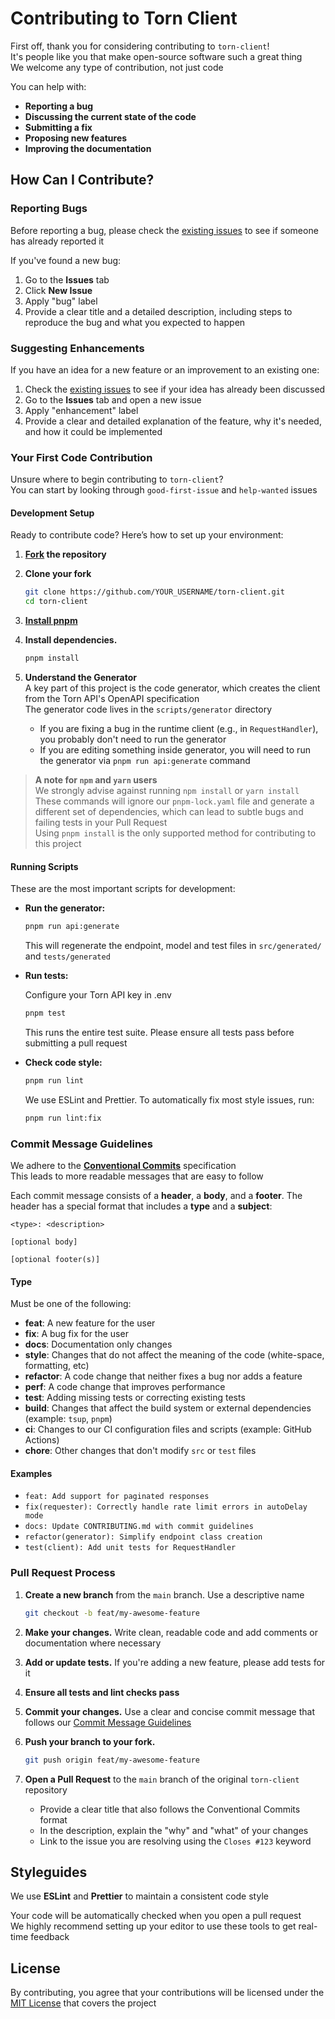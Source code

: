 # Contributing to Torn Client

First off, thank you for considering contributing to `torn-client`!  
It's people like you that make open-source software such a great thing  
We welcome any type of contribution, not just code

You can help with:

* **Reporting a bug**
* **Discussing the current state of the code**
* **Submitting a fix**
* **Proposing new features**
* **Improving the documentation**

## How Can I Contribute?

### Reporting Bugs

Before reporting a bug, please check the [existing issues](https://github.com/neon0404/torn-client/issues) to see if
someone has already reported it

If you've found a new bug:

1. Go to the **Issues** tab
2. Click **New Issue**
3. Apply "bug" label
4. Provide a clear title and a detailed description, including steps to reproduce the bug and what you expected to
   happen

### Suggesting Enhancements

If you have an idea for a new feature or an improvement to an existing one:

1. Check the [existing issues](https://github.com/neon0404/torn-client/issues) to see if your idea has already been
   discussed
2. Go to the **Issues** tab and open a new issue
3. Apply "enhancement" label
4. Provide a clear and detailed explanation of the feature, why it's needed, and how it could be implemented

### Your First Code Contribution

Unsure where to begin contributing to `torn-client`?  
You can start by looking through `good-first-issue` and `help-wanted` issues

#### Development Setup

Ready to contribute code? Here’s how to set up your environment:

1. **[Fork](https://github.com/neon0404/torn-client/fork) the repository**

2. **Clone your fork**
   ```bash
   git clone https://github.com/YOUR_USERNAME/torn-client.git
   cd torn-client
   ```

3. **[Install pnpm](https://pnpm.io/installation)**

4. **Install dependencies.**
   ```bash
   pnpm install
   ```

5. **Understand the Generator**  
   A key part of this project is the code generator, which creates the client from the Torn API's OpenAPI
   specification  
   The generator code lives in the `scripts/generator` directory
    * If you are fixing a bug in the runtime client (e.g., in `RequestHandler`), you probably don't need to run the
      generator
    * If you are editing something inside generator, you will need to run the generator via `pnpm run api:generate` command

> **A note for `npm` and `yarn` users**  
> We strongly advise against running `npm install` or `yarn install`  
> These commands will ignore our `pnpm-lock.yaml` file and generate a different set of dependencies, which can lead to
> subtle bugs and failing tests in your Pull Request  
> Using `pnpm install` is the only supported method for contributing to this project

#### Running Scripts

These are the most important scripts for development:

* **Run the generator:**
  ```bash
  pnpm run api:generate
  ```
  This will regenerate the endpoint, model and test files in `src/generated/` and `tests/generated`


* **Run tests:**

  Configure your Torn API key in .env

  ```bash
  pnpm test
  ```

  This runs the entire test suite. Please ensure all tests pass before submitting a pull request


* **Check code style:**
  ```bash
  pnpm run lint
  ```
  We use ESLint and Prettier. To automatically fix most style issues, run:
  ```bash
  pnpm run lint:fix
  ```

### Commit Message Guidelines

We adhere to the [**Conventional Commits**](https://www.conventionalcommits.org/en/v1.0.0/) specification  
This leads to
more readable messages that are easy to follow

Each commit message consists of a **header**, a **body**, and a **footer**. The header has a special format that
includes a **type** and a **subject**:

```
<type>: <description>

[optional body]

[optional footer(s)]
```

#### Type

Must be one of the following:

* **feat**: A new feature for the user
* **fix**: A bug fix for the user
* **docs**: Documentation only changes
* **style**: Changes that do not affect the meaning of the code (white-space, formatting, etc)
* **refactor**: A code change that neither fixes a bug nor adds a feature
* **perf**: A code change that improves performance
* **test**: Adding missing tests or correcting existing tests
* **build**: Changes that affect the build system or external dependencies (example: `tsup`, `pnpm`)
* **ci**: Changes to our CI configuration files and scripts (example: GitHub Actions)
* **chore**: Other changes that don't modify `src` or `test` files

#### Examples

* `feat: Add support for paginated responses`
* `fix(requester): Correctly handle rate limit errors in autoDelay mode`
* `docs: Update CONTRIBUTING.md with commit guidelines`
* `refactor(generator): Simplify endpoint class creation`
* `test(client): Add unit tests for RequestHandler`

### Pull Request Process

1. **Create a new branch** from the `main` branch. Use a descriptive name
   ```bash
   git checkout -b feat/my-awesome-feature
   ```

2. **Make your changes.** Write clean, readable code and add comments or documentation where necessary

3. **Add or update tests.** If you're adding a new feature, please add tests for it

4. **Ensure all tests and lint checks pass**

5. **Commit your changes.** Use a clear and concise commit message that follows
   our [Commit Message Guidelines](#commit-message-guidelines)

6. **Push your branch to your fork.**
   ```bash
   git push origin feat/my-awesome-feature
   ```

7. **Open a Pull Request** to the `main` branch of the original `torn-client` repository
    * Provide a clear title that also follows the Conventional Commits format
    * In the description, explain the "why" and "what" of your changes
    * Link to the issue you are resolving using the `Closes #123` keyword

## Styleguides

We use **ESLint** and **Prettier** to maintain a consistent code style

Your code will be automatically checked when you
open a pull request  
We highly recommend setting up your editor to use these tools to get real-time feedback

## License

By contributing, you agree that your contributions will be licensed under the [MIT License](LICENSE) that covers the
project